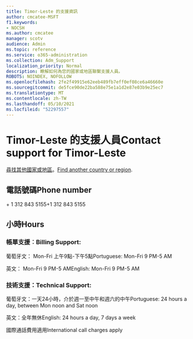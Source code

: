 ```yaml
---
title: Timor-Leste 的支援資訊
author: cmcatee-MSFT
f1.keywords:
- NOCSH
ms.author: cmcatee
manager: scotv
audience: Admin
ms.topic: reference
ms.service: o365-administration
ms.collection: Adm_Support
localization_priority: Normal
description: 瞭解如何為您的國家或地區聯繫支援人員。
ROBOTS: NOINDEX, NOFOLLOW
ms.openlocfilehash: 2fe2f49915e62eeb489fb7eff0ef08ce6a46660e
ms.sourcegitcommit: de5fce90de22ba588e75e1a1d2e87e03b9e25ec7
ms.translationtype: MT
ms.contentlocale: zh-TW
ms.lasthandoff: 05/10/2021
ms.locfileid: "52297557"
---
```

# <a name="contact-support-for-timor-leste"></a><span data-ttu-id="4b47d-103">Timor-Leste 的支援人員</span><span class="sxs-lookup"><span data-stu-id="4b47d-103">Contact support for Timor-Leste</span></span>

<span data-ttu-id="4b47d-104">[尋找其他國家或地區](../../business-video/get-help-support.md)。</span><span class="sxs-lookup"><span data-stu-id="4b47d-104">[Find another country or region](../../business-video/get-help-support.md).</span></span>

## <a name="phone-number"></a><span data-ttu-id="4b47d-105">電話號碼</span><span class="sxs-lookup"><span data-stu-id="4b47d-105">Phone number</span></span>
<span data-ttu-id="4b47d-106">+ 1 312 843 5155</span><span class="sxs-lookup"><span data-stu-id="4b47d-106">+1 312 843 5155</span></span>

## <a name="hours"></a><span data-ttu-id="4b47d-107">小時</span><span class="sxs-lookup"><span data-stu-id="4b47d-107">Hours</span></span>
### <a name="billing-support"></a><span data-ttu-id="4b47d-108">帳單支援︰</span><span class="sxs-lookup"><span data-stu-id="4b47d-108">Billing Support:</span></span>

<span data-ttu-id="4b47d-109">葡萄牙文： Mon-Fri 上午9點-下午5點</span><span class="sxs-lookup"><span data-stu-id="4b47d-109">Portuguese: Mon-Fri 9 PM-5 AM</span></span>

<span data-ttu-id="4b47d-110">英文： Mon-Fri 9 PM-5 AM</span><span class="sxs-lookup"><span data-stu-id="4b47d-110">English: Mon-Fri 9 PM-5 AM</span></span>

### <a name="technical-support"></a><span data-ttu-id="4b47d-111">技術支援：</span><span class="sxs-lookup"><span data-stu-id="4b47d-111">Technical Support:</span></span>

<span data-ttu-id="4b47d-112">葡萄牙文：一天24小時，介於週一至中午和週六的中午</span><span class="sxs-lookup"><span data-stu-id="4b47d-112">Portuguese: 24 hours a day, between Mon noon and Sat noon</span></span>

<span data-ttu-id="4b47d-113">英文：全年無休</span><span class="sxs-lookup"><span data-stu-id="4b47d-113">English: 24 hours a day, 7 days a week</span></span>

<span data-ttu-id="4b47d-114">國際通話費用適用</span><span class="sxs-lookup"><span data-stu-id="4b47d-114">International call charges apply</span></span>
